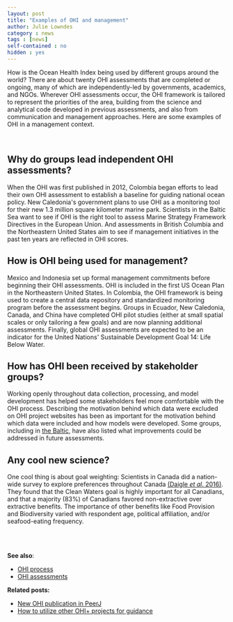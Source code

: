 ```yaml
---
layout: post
title: "Examples of OHI and management"
author: Julie Lowndes
category : news 
tags : [news]
self-contained : no
hidden : yes
---
```


How is the Ocean Health Index being used by different groups around the world? There are about twenty OHI assessments that are completed or ongoing, many of which are independently-led by governments, academics, and NGOs. Wherever OHI assessments occur, the OHI framework is tailored to represent the priorities of the area, building from the science and analytical code developed in previous assessments, and also from communication and management approaches. Here are some examples of OHI in a management context. 

<br>


## Why do groups lead independent OHI assessments?

When the OHI was first published in 2012, Colombia began efforts to lead their own OHI assessment to establish a baseline for guiding national ocean policy. New Caledonia's government plans to use OHI as a monitoring tool for their new 1.3 million square kilometer marine park. Scientists in the Baltic Sea want to see if OHI is the right tool to assess Marine Strategy Framework Directives in the European Union. And assessments in British Columbia and the Northeastern United States aim to see if management initiatives in the past ten years are reflected in OHI scores.


## How is OHI being used for management?

Mexico and Indonesia set up formal management commitments before beginning their OHI assessments. OHI is included in the first US Ocean Plan in the Northeastern United States. In Colombia, the OHI framework is being used to create a central data repository and standardized monitoring program before the assessment begins. Groups in Ecuador, New Caledonia, Canada, and China have completed OHI pilot studies (either at small spatial scales or only tailoring a few goals) and are now planning additional assessments. Finally, global OHI assessments are expected to be an indicator for the United Nations' Sustainable Development Goal 14: Life Below Water. 


## How has OHI been received by stakeholder groups?

Working openly throughout data collection, processing, and model development has helped some stakeholders feel more comfortable with the OHI process. Describing the motivation behind which data were excluded on OHI project websites has been as important for the motivation behind which data were included and how models were developed. Some groups, including in [the Baltic](http://ohi-science.org/bhi/goals.html), have also listed what improvements could be addressed in future assessments.

## Any cool new science?

One cool thing is about goal weighting: Scientists in Canada did a nation-wide survey to explore preferences throughout Canada [(Daigle *et al*. 2016)](http://linkinghub.elsevier.com/retrieve/pii/S0308597X16303323). They found that the Clean Waters goal is highly important for all Canadians, and that a majority (83%) of Canadians favored non-extractive over extractive benefits. The importance of other benefits like Food Provision and Biodiversity varied with respondent age, political affiliation, and/or seafood-eating frequency. 


<br>
<br>

**See also**: 

- [OHI process](http://ohi-science.org/projects/ohi-process/)  
- [OHI assessments](http://ohi-science.org/projects/ohi-assessments/)


**Related posts:** 

- [New OHI publication in PeerJ](http://ohi-science.org/news/new-ohi-publication-in-peerj)
- [How to utilize other OHI+ projects for guidance](http://ohi-science.org/news/how-to-use-other-OHI-assessments-for-guidance)


